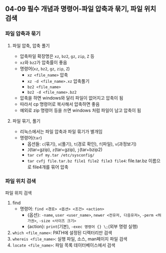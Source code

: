 ## 04-09 필수 개념과 명령어-파일 압축과 묶기, 파일 위치 검색

### 파일 압축과 묶기

1. 파일 압축, 압축 풀기
   - 압축파일 확장명은 ```xz```, ```bz2```, ```gz```, ```zip```, ```Z``` 등
   - ```xz```와 ```bz2```가 압축률이 좋음
   - 명령어(```xz```, ```bz2```, ```gz```, ```zip```, ```Z```)
     - ```xz <file_name>``` 압축
     - ```xz -d <file_name>.xz``` 압축풀기
     - ```bz2 <file_name>```
     - ```bz2 -d <file_name>.bz2```
   - 압축을 하면 windows와 달리 파일이 없어지고 압축이 됨
   - 따라서 cp 명령어로 복사해서 압축하면 좋음
   - 예외로 zip 명령어 등을 쓰면 windows 처럼 파일이 남고 압축이 됨

2. 파일 묶기, 풀기
   - 리눅스에서는 파일 압축과 파일 묶기가 별개임
   - 명령어(```tar```)
     - 옵션들: ```c```(묶기), ```x```(풀기), ```t```(경로 확인), ```f```(파일), ```v```(과정보기)
     - ```J```(tar+gzip), ```z```(tar+gzip), ```j```(tar+bzip2)
     - ```tar cvf my.tar /etc/sysconfig/```
     - ```tar cvfj file.tar.bz file1 file2 file3 file4```: file.tar.bz 이름으로 file4개를 묶어 압축

### 파일 위치 검색

파일 위치 검색

1. find
   - 명령어: ```find <경로> <옵션> <조건> <action>```
     - {옵션}: ```-name```, ```user <user_name>```, ```newer <전유저, 다음유저>```, ```-perm <허가권>```, ```-size <사이즈 크기>```
     - {action}: ```print```(기본), ```-exec 명령어 {} \;```(외부 명령 실행)
2. ```which <file_name>```: PATH에 설정된 디렉터리만 검색
3. ```whereis <file_name>```: 실행 파일, 소스, man페이지 파일 검색
4. ```locate <file_name>```: 파일 목록 데이터베이스에서 검색
